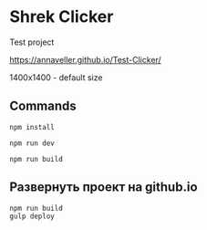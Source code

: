 # Shrek Clicker

Test project

https://annaveller.github.io/Test-Clicker/

1400x1400 - default size

## Commands

`npm install`

`npm run dev`

`npm run build`

## Развернуть проект на github.io

```
npm run build
gulp deploy
```
